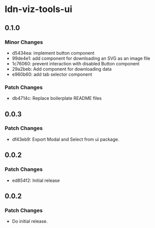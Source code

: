 # ldn-viz-tools-ui

## 0.1.0

### Minor Changes

- d5434ea: implement button component
- 99de4e1: add component for downloading an SVG as an image file
- 1c76060: prevent interaction with disabled Button component
- 29a2beb: Add component for downloading data
- e960b60: add tab selector component

### Patch Changes

- db4714c: Replace boilerplate README files

## 0.0.3

### Patch Changes

- df43eb9: Export Modal and Select from ui package.

## 0.0.2

### Patch Changes

- ed854f2: Initial release

## 0.0.2

### Patch Changes

- Do initial release.
